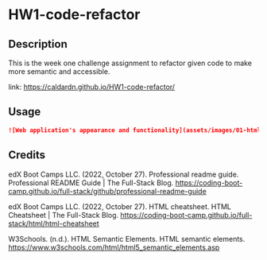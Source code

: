 # HW1-code-refactor

## Description 

This is the week one challenge assignment to refactor given code to make more semantic and accessible.

link: https://caldardn.github.io/HW1-code-refactor/

## Usage

```md
![Web application's appearance and functionality](assets/images/01-html-css-git-homework-demo.png)
```
## Credits

edX Boot Camps LLC. (2022, October 27). Professional readme guide. Professional README Guide | The Full-Stack Blog. https://coding-boot-camp.github.io/full-stack/github/professional-readme-guide 

edX Boot Camps LLC. (2022, October 27). HTML cheatsheet. HTML Cheatsheet | The Full-Stack Blog. https://coding-boot-camp.github.io/full-stack/html/html-cheatsheet 

W3Schools. (n.d.). HTML Semantic Elements. HTML semantic elements. https://www.w3schools.com/html/html5_semantic_elements.asp 

